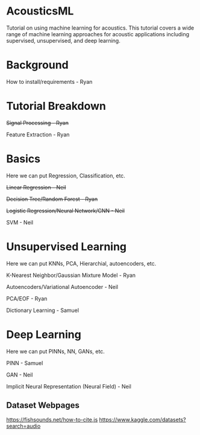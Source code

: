 # AcousticsML
Tutorial on using machine learning for acoustics. This tutorial covers a wide range of machine learning approaches for acoustic applications including supervised, unsupervised, and deep learning. 

# Background

How to install/requirements - Ryan

# Tutorial Breakdown

~~Signal Processing - Ryan~~

Feature Extraction - Ryan

# Basics
Here we can put Regression, Classification, etc.

~~Linear Regression - Neil~~

~~Decision Tree/Random Forest - Ryan~~

~~Logistic Regression/Neural Network/CNN - Neil~~

SVM - Neil

# Unsupervised Learning
Here we can put KNNs, PCA, Hierarchial, autoencoders, etc.

K-Nearest Neighbor/Gaussian Mixture Model - Ryan

Autoencoders/Variational Autoencoder - Neil

PCA/EOF - Ryan

Dictionary Learning - Samuel

# Deep Learning
Here we can put PINNs, NN, GANs, etc.

PINN - Samuel

GAN - Neil

Implicit Neural Representation (Neural Field) - Neil

## Dataset Webpages
https://fishsounds.net/how-to-cite.js
https://www.kaggle.com/datasets?search=audio
